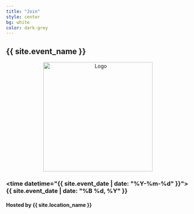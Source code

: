 ```yaml
---
title: "Join"
style: center
bg: white
color: dark-grey
---
```


## {{ site.event_name }}

<div class="row" align="center">
  <img src={{site-url}}"/img/logo-white.jpg" alt="Logo" class="img-responsive" style="height:300px;"/>
 </div>

### <time datetime="{{ site.event_date | date: "%Y-%m-%d" }}">{{ site.event_date | date: "%B %d, %Y" }}</time>

#### Hosted by {{ site.location_name }}
